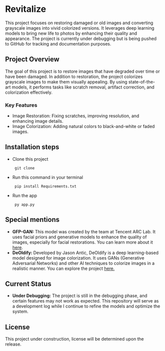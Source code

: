 # Revitalize
This project focuses on restoring damaged or old images and converting grayscale images into vivid colorized versions. It leverages deep learning models to bring new life to photos by enhancing their quality and appearance. The project is currently under debugging but is being pushed to GitHub for tracking and documentation purposes.

## Project Overview

The goal of this project is to restore images that have degraded over time or have been damaged. In addition to restoration, the project colorizes grayscale images to make them visually appealing. By using state-of-the-art models, it performs tasks like scratch removal, artifact correction, and colorization effectively.

### Key Features

- Image Restoration: Fixing scratches, improving resolution, and enhancing image details.
- Image Colorization: Adding natural colors to black-and-white or faded images.

## Installation steps
* Clone this project
  ```Console
   git clone
  ```
* Run this command in your terminal
  ```Console
   pip install Requirements.txt
  ```
* Run the app
  ```Console
   py app.py
  ```

## Special mentions

* <b>GFP-GAN: </b>This model was created by the team at Tencent ARC Lab. It uses facial priors and generative models to enhance the quality of images, especially for facial restorations. You can learn more about it <a href='https://github.com/TencentARC/GFPGAN'>here</a>.
* <b>DeOldify: </b> Developed by Jason Antic, DeOldify is a deep learning-based model designed for image colorization. It uses GANs (Generative Adversarial Networks) and other AI techniques to colorize images in a realistic manner. You can explore the project <a href='https://github.com/jantic/DeOldify'>here.</a>

## Current Status

* <b>Under Debugging:</b> The project is still in the debugging phase, and certain features may not work as expected. This repository will serve as a development log while I continue to refine the models and optimize the system.

## License
This project under construction, license will be determined upon the release.




